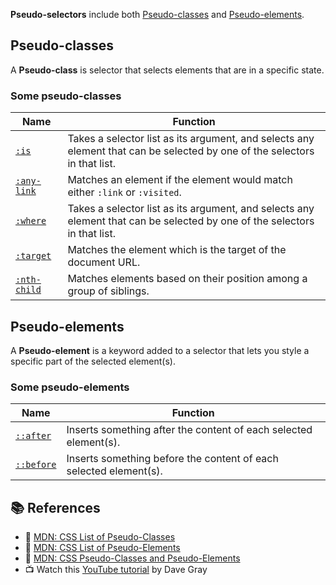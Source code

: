 **Pseudo-selectors** include both [Pseudo-classes](https://developer.mozilla.org/en-US/docs/Web/CSS/Pseudo-classes) 
and [Pseudo-elements](https://developer.mozilla.org/en-US/docs/Web/CSS/Pseudo-elements).


## Pseudo-classes
A **Pseudo-class** is selector that selects elements that are in a specific state.

### Some pseudo-classes

| Name | Function |
|------|----------|
|[`:is`](https://developer.mozilla.org/en-US/docs/Web/CSS/:is) | Takes a selector list as its argument, and selects any element that can be selected by one of the selectors in that list. |
|[`:any-link`](https://developer.mozilla.org/en-US/docs/Web/CSS/:any-link) | Matches an element if the element would match either `:link` or `:visited`. |
|[`:where`](https://developer.mozilla.org/en-US/docs/Web/CSS/:where) | Takes a selector list as its argument, and selects any element that can be selected by one of the selectors in that list. |
|[`:target`](https://developer.mozilla.org/en-US/docs/Web/CSS/:target) | Matches the element which is the target of the document URL. |
|[`:nth-child`](https://developer.mozilla.org/en-US/docs/Web/CSS/:nth-child) | Matches elements based on their position among a group of siblings. |


## Pseudo-elements
A **Pseudo-element** is a keyword added to a selector that lets you style a specific part of the selected element(s).

### Some pseudo-elements

| Name | Function |
|------|----------|
|[`::after`](https://developer.mozilla.org/en-US/docs/Web/CSS/::after) | Inserts something after the content of each selected element(s). |
|[`::before`](https://developer.mozilla.org/en-US/docs/Web/CSS/::before) | Inserts something before the content of each selected element(s). |


## 📚 References

- 🔗 [MDN: CSS List of Pseudo-Classes](https://developer.mozilla.org/en-US/docs/Web/CSS/Pseudo-classes)
- 🔗 [MDN: CSS List of Pseudo-Elements](https://developer.mozilla.org/en-US/docs/Web/CSS/Pseudo-elements)
- 🔗 [MDN: CSS Pseudo-Classes and Pseudo-Elements](https://developer.mozilla.org/en-US/docs/Learn/CSS/Building_blocks/Selectors/Pseudo-classes_and_pseudo-elements)
- 📺 Watch this [YouTube tutorial](https://youtu.be/GNmz5dYjdcQ) by Dave Gray
